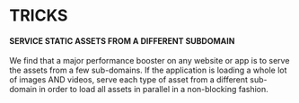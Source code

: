 # TRICKS

#### SERVICE STATIC ASSETS FROM A DIFFERENT SUBDOMAIN

We find that a major performance booster on any website or app is to serve the assets from a few sub-domains. If the application is loading a whole lot of images AND videos, serve each type of asset from a different sub-domain in order to load all assets in parallel in a non-blocking fashion.
